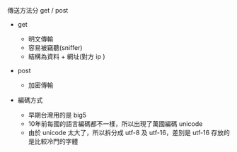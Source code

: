 傳送方法分 get / post
* get
    * 明文傳輸
    * 容易被竊聽(sniffer)
    * 結構為資料 + 網址(對方 ip )
* post
    * 加密傳輸

* 編碼方式
    * 早期台灣用的是 big5
    * 10年前每國的語言編碼都不一樣，所以出現了萬國編碼 unicode
    * 由於 unicode 太大了，所以拆分成 utf-8 及 utf-16，差別是 utf-16 存放的是比較冷門的字體